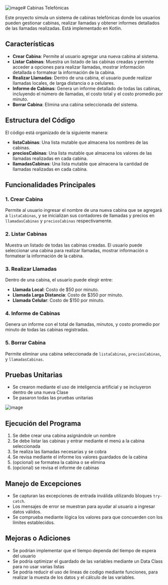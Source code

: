 ![image](https://github.com/user-attachments/assets/76c3b1df-2a52-4b2d-88d2-6c1b86abb26b)# Cabinas Telefónicas

Este proyecto simula un sistema de cabinas telefónicas donde los usuarios pueden gestionar cabinas, realizar llamadas y obtener informes detallados de las llamadas realizadas. Está implementado en Kotlin.

## Características

- **Crear Cabina**: Permite al usuario agregar una nueva cabina al sistema.
- **Listar Cabinas**: Muestra un listado de las cabinas creadas y permite acceder a opciones para realizar llamadas, mostrar información detallada o formatear la información de la cabina.
- **Realizar Llamadas**: Dentro de una cabina, el usuario puede realizar llamadas locales, de larga distancia o a celulares.
- **Informe de Cabinas**: Genera un informe detallado de todas las cabinas, incluyendo el número de llamadas, el costo total y el costo promedio por minuto.
- **Borrar Cabina**: Elimina una cabina seleccionada del sistema.

## Estructura del Código

El código está organizado de la siguiente manera:

- **listaCabinas**: Una lista mutable que almacena los nombres de las cabinas.
- **preciosCabinas**: Una lista mutable que almacena los valores de las llamadas realizadas en cada cabina.
- **llamadasCabinas**: Una lista mutable que almacena la cantidad de llamadas realizadas en cada cabina.

## Funcionalidades Principales

### 1. Crear Cabina
Permite al usuario ingresar el nombre de una nueva cabina que se agregará a `listaCabinas`, y se inicializan sus contadores de llamadas y precios en `llamadasCabinas` y `preciosCabinas` respectivamente.

### 2. Listar Cabinas
Muestra un listado de todas las cabinas creadas. El usuario puede seleccionar una cabina para realizar llamadas, mostrar información o formatear la información de la cabina.

### 3. Realizar Llamadas
Dentro de una cabina, el usuario puede elegir entre:
- **Llamada Local**: Costo de $50 por minuto.
- **Llamada Larga Distancia**: Costo de $350 por minuto.
- **Llamada Celular**: Costo de $150 por minuto.

### 4. Informe de Cabinas
Genera un informe con el total de llamadas, minutos, y costo promedio por minuto de todas las cabinas registradas.

### 5. Borrar Cabina
Permite eliminar una cabina seleccionada de `listaCabinas`, `preciosCabinas`, y `llamadasCabinas`.

## Pruebas Unitarias

- Se crearon mediante el uso de inteligencia artificial y se incluyeron dentro de una nueva Clase
- Se pasaron todas las pruebas unitarias 

![image](https://github.com/user-attachments/assets/34c211b1-46c0-4be4-a30f-562d7909d516)


## Ejecución del Programa

1. Se debe crear una cabina asignándole un nombre
2. Se debe listar las cabinas y entrar mediante el menú a la cabina seleccionada
3. Se realiza las llamadas necesarias y se cobra
4. Se revisa mediante el informe los valores guardados de la cabina
5. (opcional) se formatea la cabina o se elimina
6. (opcional) se revisa el informe de cabinas  

## Manejo de Excepciones

- Se capturan las excepciones de entrada inválida utilizando bloques `try-catch`.
- Los mensajes de error se muestran para ayudar al usuario a ingresar datos válidos.
- Se comprueba mediante lógica los valores para que concuerden con los límites establecidos.

## Mejoras o Adiciones

- Se podrian implementar que el tiempo dependa del tiempo de espera del usuario
- Se podria optimizar el guardado de las variables mediante un Data Class para no usar varias listas
- Se podria reducir el uso de lineas de codigo mediante funciones, para realizar la muesta de los datos y el cálculo de las variables.



